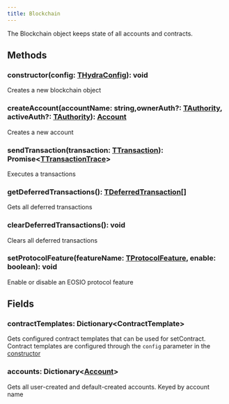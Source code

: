```yaml
---
title: Blockchain
---
```


The Blockchain object keeps state of all accounts and contracts.


## Methods

### constructor(config: [THydraConfig](./types.md#thydraconfig)): void

Creates a new blockchain object

### createAccount(accountName: string,ownerAuth?: [TAuthority](./types.md#tauthority), activeAuth?: [TAuthority](./types.md#tauthority)): [Account](./account.md)

Creates a new account

### sendTransaction(transaction: [TTransaction](./types.md#ttransaction)): Promise<[TTransactionTrace](./types.md#ttransactiontrace)\>

Executes a transactions

### getDeferredTransactions(): [TDeferredTransaction](./types.md#tdeferredtransaction)[]

Gets all deferred transactions

### clearDeferredTransactions(): void

Clears all deferred transactions

### setProtocolFeature(featureName: [TProtocolFeature](./types.md#tprotocolfeatures), enable: boolean): void

Enable or disable an EOSIO protocol feature

## Fields

### contractTemplates: Dictionary<ContractTemplate\>

Gets configured contract templates that can be used for setContract.
Contract templates are configured through the `config` parameter in the [constructor](./blockchain.md#constructorconfig-thydraconfig-void)

### accounts: Dictionary<[Account](./account.md)\>

Gets all user-created and default-created accounts. Keyed by account name

